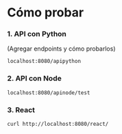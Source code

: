 # Cómo probar

### 1. API con Python

(Agregar endpoints y cómo probarlos)

`localhost:8080/apipython`

### 2. API con Node

`localhost:8080/apinode/test`

### 3. React

`curl http://localhost:8080/react/`